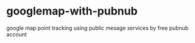 # googlemap-with-pubnub
google map point tracking using public mesage services by free pubnub account
